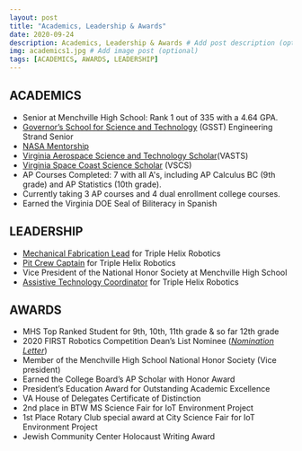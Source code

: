 ```yaml
---
layout: post
title: "Academics, Leadership & Awards"
date: 2020-09-24
description: Academics, Leadership & Awards # Add post description (optional)
img: academics1.jpg # Add image post (optional)
tags: [ACADEMICS, AWARDS, LEADERSHIP]
---
```


## ACADEMICS

* Senior at Menchville High School:  Rank 1 out of 335 with a 4.64 GPA. 
* [Governor’s School for Science and Technology](https://nhrec.org/gsst/) (GSST) Engineering Strand Senior
* [NASA Mentorship](https://natgrrl.github.io/nasa-mentorship/)
* [Virginia Aerospace Science and Technology Scholar](https://natgrrl.github.io/vasts/)(VASTS)
* [Virginia Space Coast Science Scholar](https://natgrrl.github.io/vscs/) (VSCS)
* AP Courses Completed: 7 with all A's, including AP Calculus BC (9th grade) and AP Statistics (10th grade).
* Currently taking 3 AP courses and 4 dual enrollment college courses. 
* Earned the Virginia DOE Seal of Biliteracy in Spanish 


## LEADERSHIP

* [Mechanical Fabrication Lead](https://natgrrl.github.io/mech-pit-lead-robotics/) for Triple Helix Robotics
* [Pit Crew Captain](https://natgrrl.github.io/mech-pit-lead-robotics/) for Triple Helix Robotics
* Vice President of the National Honor Society at Menchville High School
* [Assistive Technology Coordinator](https://natgrrl.github.io/at/) for Triple Helix Robotics

## AWARDS

* MHS Top Ranked Student for 9th, 10th, 11th grade & so far 12th grade
* 2020 FIRST Robotics Competition Dean’s List Nominee    ([*Nomination Letter*](http://natgrrl.github.io/assets/DeansListNat.pdf))
* Member of the Menchville High School National Honor Society  (Vice president)
* Earned the College Board’s AP Scholar with Honor Award
* President’s Education Award for Outstanding Academic Excellence
* VA House of Delegates Certificate of Distinction
* 2nd place in BTW MS Science Fair for IoT Environment Project
* 1st Place Rotary Club special award at City Science Fair for IoT Environment Project
* Jewish Community Center Holocaust Writing Award










